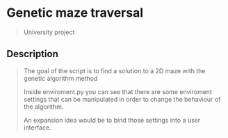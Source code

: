 


# Genetic maze traversal 
> University project

## Description
>The goal of the script is to find a solution to a 2D maze with the genetic algorithm method
>
>Inside enviroment.py you can see that there are some enviroment settings that can be manipulated in order
to change the behaviour of the algorithm.
>
> An expansion idea would be to bind those settings into a user interface.
